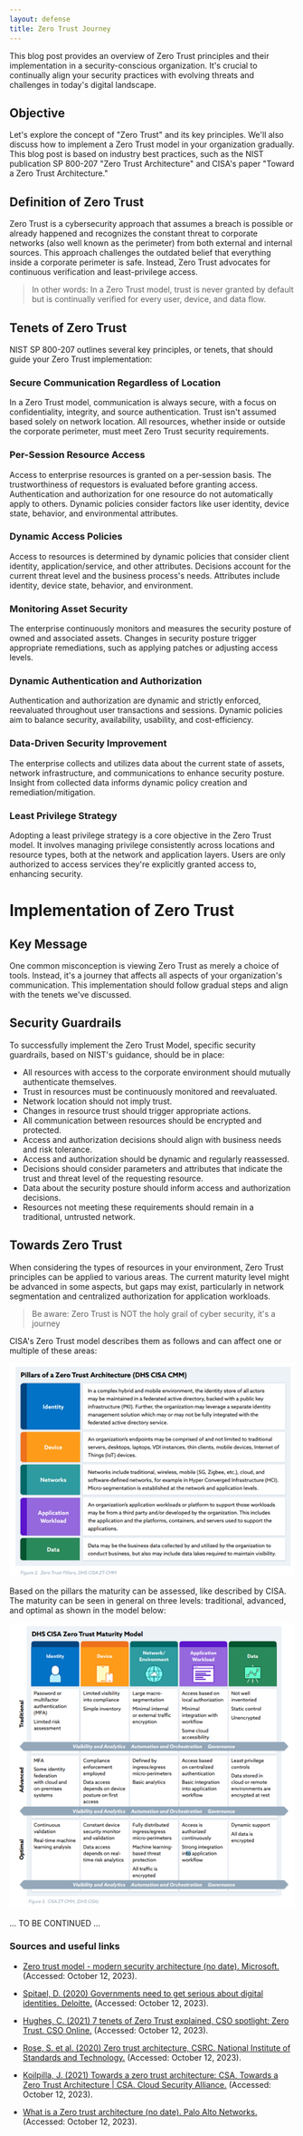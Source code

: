 ```yaml
---
layout: defense
title: Zero Trust Journey
---
```



This blog post provides an overview of Zero Trust principles and their implementation in a security-conscious organization. It's crucial to continually align your security practices with evolving threats and challenges in today's digital landscape.

## Objective

Let's explore the concept of "Zero Trust" and its key principles. We'll also discuss how to implement a Zero Trust model in your organization gradually. This blog post is based on industry best practices, such as the NIST publication SP 800-207 "Zero Trust Architecture" and CISA's paper "Toward a Zero Trust Architecture."

## Definition of Zero Trust

Zero Trust is a cybersecurity approach that assumes a breach is possible or already happened and recognizes the constant threat to corporate networks (also well known as the perimeter) from both external and internal sources. This approach challenges the outdated belief that everything inside a corporate perimeter is safe. Instead, Zero Trust advocates for continuous verification and least-privilege access.

> In other words: In a Zero Trust model, trust is never granted by default but is continually verified for every user, device, and data flow.

## Tenets of Zero Trust

NIST SP 800-207 outlines several key principles, or tenets, that should guide your Zero Trust implementation:

### Secure Communication Regardless of Location

In a Zero Trust model, communication is always secure, with a focus on confidentiality, integrity, and source authentication. Trust isn't assumed based solely on network location. All resources, whether inside or outside the corporate perimeter, must meet Zero Trust security requirements.

### Per-Session Resource Access

Access to enterprise resources is granted on a per-session basis. The trustworthiness of requestors is evaluated before granting access. Authentication and authorization for one resource do not automatically apply to others. Dynamic policies consider factors like user identity, device state, behavior, and environmental attributes.

### Dynamic Access Policies

Access to resources is determined by dynamic policies that consider client identity, application/service, and other attributes. Decisions account for the current threat level and the business process's needs. Attributes include identity, device state, behavior, and environment.

### Monitoring Asset Security

The enterprise continuously monitors and measures the security posture of owned and associated assets. Changes in security posture trigger appropriate remediations, such as applying patches or adjusting access levels.

### Dynamic Authentication and Authorization

Authentication and authorization are dynamic and strictly enforced, reevaluated throughout user transactions and sessions. Dynamic policies aim to balance security, availability, usability, and cost-efficiency.

### Data-Driven Security Improvement

The enterprise collects and utilizes data about the current state of assets, network infrastructure, and communications to enhance security posture. Insight from collected data informs dynamic policy creation and remediation/mitigation.

### Least Privilege Strategy

Adopting a least privilege strategy is a core objective in the Zero Trust model. It involves managing privilege consistently across locations and resource types, both at the network and application layers. Users are only authorized to access services they're explicitly granted access to, enhancing security.


# Implementation of Zero Trust

## Key Message

One common misconception is viewing Zero Trust as merely a choice of tools. Instead, it's a journey that affects all aspects of your organization's communication. This implementation should follow gradual steps and align with the tenets we've discussed.

## Security Guardrails

To successfully implement the Zero Trust Model, specific security guardrails, based on NIST's guidance, should be in place:

- All resources with access to the corporate environment should mutually authenticate themselves.
- Trust in resources must be continuously monitored and reevaluated.
- Network location should not imply trust.
- Changes in resource trust should trigger appropriate actions.
- All communication between resources should be encrypted and protected.
- Access and authorization decisions should align with business needs and risk tolerance.
- Access and authorization should be dynamic and regularly reassessed.
- Decisions should consider parameters and attributes that indicate the trust and threat level of the requesting resource.
- Data about the security posture should inform access and authorization decisions.
- Resources not meeting these requirements should remain in a traditional, untrusted network.

## Towards Zero Trust

When considering the types of resources in your environment, Zero Trust principles can be applied to various areas. The current maturity level might be advanced in some aspects, but gaps may exist, particularly in network segmentation and centralized authorization for application workloads.

> Be aware: Zero Trust is NOT the holy grail of cyber security, it's a journey

CISA's Zero Trust model describes them as follows and can affect one or multiple of these areas:

![](images/pillars_zta.png)

Based on the pillars the maturity can be assessed, like described by CISA. The maturity can be  seen in general on three levels: traditional, advanced, and optimal as shown in the model below:

![](images/zta-maturity.png)


... TO BE CONTINUED ...

### Sources and useful links

- [Zero trust model - modern security architecture (no date). Microsoft.](https://www.microsoft.com/en-us/security/business/zero-trust) (Accessed: October 12, 2023).

- [Spitael, D. (2020) Governments need to get serious about digital identities. Deloitte.](https://www.deloitte.com/global/en/services/risk-advisory/perspectives/zero-trust-the-next-evolution-in-an-organizations-identity-journey.html) (Accessed: October 12, 2023).

- [Hughes, C. (2021) 7 tenets of Zero Trust explained, CSO spotlight: Zero Trust. CSO Online.](https://www.csoonline.com/article/3626432/7-tenets-of-zero-trust-explained.html) (Accessed: October 12, 2023).

- [Rose, S. et al. (2020) Zero trust architecture, CSRC. National Institute of Standards and Technology.](https://csrc.nist.gov/publications/detail/sp/800-207/final) (Accessed: October 12, 2023).

- [Koilpilla, J. (2021) Towards a zero trust architecture: CSA, Towards a Zero Trust Architecture | CSA. Cloud Security Alliance.](https://cloudsecurityalliance.org/artifacts/towards-a-zero-trust-architecture/) (Accessed: October 12, 2023).

- [What is a Zero trust architecture (no date). Palo Alto Networks.](https://www.paloaltonetworks.com/cyberpedia/what-is-a-zero-trust-architecture) (Accessed: October 12, 2023).
